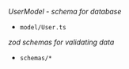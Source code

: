 _UserModel - schema for database_

- `model/User.ts`

_zod schemas for validating data_

- `schemas/*`
